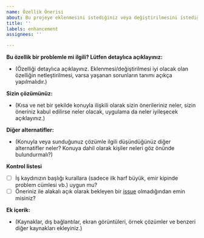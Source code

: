 ```yaml
---
name: Özellik Önerisi
about: Bu projeye eklenmesini istediğiniz veya değiştirilmesini istediğiniz bir özellik.
title: ''
labels: enhancement
assignees: ''

---
```


**Bu özellik bir problemle mi ilgili? Lütfen detaylıca açıklayınız:**

- (Özelliği detaylıca açıklayınız. Eklenmesi/değiştirilmesi iyi olacak olan özelliğin netleştirilmesi, varsa yaşanan sorunların tanımı açıkça yapılmalıdır.)

**Sizin çözümünüz:**

- (Kısa ve net bir şekilde konuyla ilişkili olarak sizin önerileriniz neler, sizin öneriniz kabul edilirse neler olacak, uygulama da neler iyileşecek açıklayınız.)

**Diğer alternatifler:**

- (Konuyla veya sunduğunuz çözümle ilgili düşündüğünüz diğer alternatifler neler? Konuya dahil olarak kişiler neleri göz önünde bulundurmalı?)

**Kontrol listesi**

- [ ] İş kaydınızın başlığı kurallara (sadece ilk harf büyük, emir kipinde problem cümlesi vb.) uygun mu?
- [ ] Öneriniz ile alakalı açık olarak bekleyen bir [issue](https://github.com/ennara/plan/issues) olmadığından emin misiniz?

**Ek içerik:**

- (Kaynaklar, dış bağlantılar, ekran görüntüleri, örnek çözümler ve benzeri diğer kaynakları ekleyiniz.)
